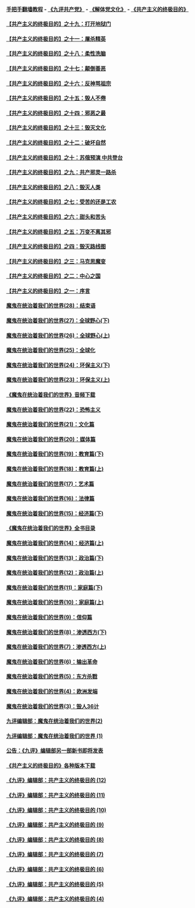 #### [手把手翻墙教程](https://github.com/gfw-breaker/guides/wiki) -  [《九评共产党》](https://github.com/gfw-breaker/9ping.md?t=05050637) - [《解体党文化》](https://github.com/gfw-breaker/jtdwh.md?t=05050637) - [《共产主义的终极目的》](https://github.com/gfw-breaker/gczydzjmd.md?t=05050637)

#### [【共产主义的终极目的】之十九：打开地狱门](../pages/nsc422/n11206376.md?t=05050637) 

#### [【共产主义的终极目的】之十一：屠杀精英](../pages/nsc422/n11118442.md?t=05050637) 

#### [【共产主义的终极目的】之十八：柔性洗脑](../pages/nsc422/n11199994.md?t=05050637) 

#### [【共产主义的终极目的】之十七：颠倒善恶](../pages/nsc422/n11179782.md?t=05050637) 

#### [【共产主义的终极目的】之十六：反神骂祖宗](../pages/nsc422/n11166798.md?t=05050637) 

#### [【共产主义的终极目的】之十五：毁人不倦](../pages/nsc422/n11166792.md?t=05050637) 

#### [【共产主义的终极目的】之十四：邪恶之最](../pages/nsc422/n11150249.md?t=05050637) 

#### [【共产主义的终极目的】之十三：毁灭文化](../pages/nsc422/n11135227.md?t=05050637) 

#### [【共产主义的终极目的】之十二：破坏自然](../pages/nsc422/n11135214.md?t=05050637) 

#### [【共产主义的终极目的】之十：苏俄预演 中共登台](../pages/nsc422/n11118424.md?t=05050637) 

#### [【共产主义的终极目的】之九：共产邪灵一路杀](../pages/nsc422/n11114139.md?t=05050637) 

#### [【共产主义的终极目的】之八：毁灭人类](../pages/nsc422/n11108503.md?t=05050637) 

#### [【共产主义的终极目的】之七：受苦的还是工农](../pages/nsc422/n11101809.md?t=05050637) 

#### [【共产主义的终极目的】之六：甜头和苦头](../pages/nsc422/n11096971.md?t=05050637) 

#### [【共产主义的终极目的】之五：万变不离其邪](../pages/nsc422/n11091285.md?t=05050637) 

#### [【共产主义的终极目的】之四：毁灭路线图](../pages/nsc422/n11086284.md?t=05050637) 

#### [【共产主义的终极目的】之三：马克思魔变](../pages/nsc422/n11061941.md?t=05050637) 

#### [【共产主义的终极目的】之二：中心之国](../pages/nsc422/n11047728.md?t=05050637) 

#### [【共产主义的终极目的】之一：序言](../pages/nsc422/n11086077.md?t=05050637) 

#### [魔鬼在统治着我们的世界(28)：结束语](../pages/nsc422/n10936246.md?t=05050637) 

#### [魔鬼在统治着我们的世界(27)：全球野心(下)](../pages/nsc422/n10928319.md?t=05050637) 

#### [魔鬼在统治着我们的世界(26)：全球野心(上)](../pages/nsc422/n10900318.md?t=05050637) 

#### [魔鬼在统治着我们的世界(25)：全球化](../pages/nsc422/n10788205.md?t=05050637) 

#### [魔鬼在统治着我们的世界(24)：环保主义(下)](../pages/nsc422/n10695307.md?t=05050637) 

#### [魔鬼在统治着我们的世界(23)：环保主义(上)](../pages/nsc422/n10688613.md?t=05050637) 

#### [《魔鬼在统治着我们的世界》音频下载](../pages/nsc422/n10635553.md?t=05050637) 

#### [魔鬼在统治着我们的世界(22)：恐怖主义](../pages/nsc422/n10614727.md?t=05050637) 

#### [魔鬼在统治着我们的世界(21)：文化篇](../pages/nsc422/n10597706.md?t=05050637) 

#### [魔鬼在统治着我们的世界(20)：媒体篇](../pages/nsc422/n10586579.md?t=05050637) 

#### [魔鬼在统治着我们的世界(19)：教育篇(下)](../pages/nsc422/n10564808.md?t=05050637) 

#### [魔鬼在统治着我们的世界(18)：教育篇(上)](../pages/nsc422/n10526970.md?t=05050637) 

#### [魔鬼在统治着我们的世界(17)：艺术篇](../pages/nsc422/n10499093.md?t=05050637) 

#### [魔鬼在统治着我们的世界(16)：法律篇](../pages/nsc422/n10485969.md?t=05050637) 

#### [魔鬼在统治着我们的世界(15)：经济篇(下)](../pages/nsc422/n10469975.md?t=05050637) 

#### [《魔鬼在统治着我们的世界》全书目录](../pages/nsc422/n10464261.md?t=05050637) 

#### [魔鬼在统治着我们的世界(14)：经济篇(上)](../pages/nsc422/n10457370.md?t=05050637) 

#### [魔鬼在统治着我们的世界(13)：政治篇(下)](../pages/nsc422/n10448270.md?t=05050637) 

#### [魔鬼在统治着我们的世界(12)：政治篇(上)](../pages/nsc422/n10444576.md?t=05050637) 

#### [魔鬼在统治着我们的世界(11)：家庭篇(下)](../pages/nsc422/n10440961.md?t=05050637) 

#### [魔鬼在统治着我们的世界(10)：家庭篇(上)](../pages/nsc422/n10435448.md?t=05050637) 

#### [魔鬼在统治着我们的世界(9)：信仰篇](../pages/nsc422/n10432159.md?t=05050637) 

#### [魔鬼在统治着我们的世界(8)：渗透西方(下)](../pages/nsc422/n10429603.md?t=05050637) 

#### [魔鬼在统治着我们的世界(7)：渗透西方(上)](../pages/nsc422/n10426013.md?t=05050637) 

#### [魔鬼在统治着我们的世界(6)：输出革命](../pages/nsc422/n10421536.md?t=05050637) 

#### [魔鬼在统治着我们的世界(5)：东方杀戮](../pages/nsc422/n10417707.md?t=05050637) 

#### [魔鬼在统治着我们的世界(4)：欧洲发端](../pages/nsc422/n10414890.md?t=05050637) 

#### [魔鬼在统治着我们的世界(3)：毁人36计](../pages/nsc422/n10411583.md?t=05050637) 

#### [九评编辑部：魔鬼在统治着我们的世界(2)](../pages/nsc422/n10410036.md?t=05050637) 

#### [九评编辑部：魔鬼在统治着我们的世界 (1)](../pages/nsc422/n10406825.md?t=05050637) 

#### [公告：《九评》编辑部另一部新书即将发表](../pages/nsc422/n10405104.md?t=05050637) 

#### [《共产主义的终极目的》各种版本下载](../pages/nsc422/n10022138.md?t=05050637) 

#### [《九评》编辑部：共产主义的终极目的 (12)](../pages/nsc422/n9933272.md?t=05050637) 

#### [《九评》编辑部：共产主义的终极目的 (11)](../pages/nsc422/n9924973.md?t=05050637) 

#### [《九评》编辑部：共产主义的终极目的 (10)](../pages/nsc422/n9920883.md?t=05050637) 

#### [《九评》编辑部：共产主义的终极目的 (9)](../pages/nsc422/n9916363.md?t=05050637) 

#### [《九评》编辑部：共产主义的终极目的 (8)](../pages/nsc422/n9912488.md?t=05050637) 

#### [《九评》编辑部：共产主义的终极目的 (7)](../pages/nsc422/n9901176.md?t=05050637) 

#### [《九评》编辑部：共产主义的终极目的 (6)](../pages/nsc422/n9899359.md?t=05050637) 

#### [《九评》编辑部：共产主义的终极目的 (5)](../pages/nsc422/n9893174.md?t=05050637) 

#### [《九评》编辑部：共产主义的终极目的 (4)](../pages/nsc422/n9891246.md?t=05050637) 

